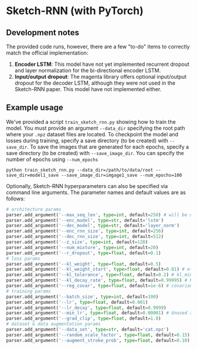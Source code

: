 # Sketch-RNN (with PyTorch)


## Development notes
The provided code runs, however, there are a few "to-do" items to correctly match the official implementation:

1. __Encoder LSTM__: This model have not yet implemented recurrent dropout and layer normalization for the bi-directional encoder LSTM.
2. __Input/output dropout__: The magenta library offers optional input/output dropout for the decoder LSTM, although they were not used in the Sketch-RNN paper. This model have not implemented either.

## Example usage

We've provided a script `train_sketch_rnn.py` showing how to train the model. 
You must provide an argument `--data_dir` specifying the root path where your `.npz` dataset files are located. 
To checkpoint the model and losses during training, specify a save directory (to be created) with `--save_dir`.
To save the images that are generated for each epochs, specify a save directory (to be created) with `--save_image_dir`.
You can specify the number of epochs using `--num_epochs`

```
python train_sketch_rnn.py --data_dir=/path/to/data/root --save_dir=model1_save --save_image_dir=imgage1_save --num_epochs=100
```

Optionally, Sketch-RNN hyperparameters can also be specified via command line arguments. 
The parameter names and default values are as follows:

```python
# architecture params
parser.add_argument('--max_seq_len', type=int, default=250) # will be updated based on dataset
parser.add_argument('--enc_model', type=str, default='lstm')
parser.add_argument('--dec_model', type=str, default='layer_norm')
parser.add_argument('--enc_rnn_size', type=int, default=256)
parser.add_argument('--dec_rnn_size', type=int, default=512)
parser.add_argument('--z_size', type=int, default=128)
parser.add_argument('--num_mixture', type=int, default=20)
parser.add_argument('--r_dropout', type=float, default=0.1)
# loss params
parser.add_argument('--kl_weight', type=float, default=0.5)
parser.add_argument('--kl_weight_start', type=float, default=0.01) # eta_min
parser.add_argument('--kl_tolerance', type=float, default=0.2) # kl_min
parser.add_argument('--kl_decay_rate', type=float, default=0.99995) # R
parser.add_argument('--reg_covar', type=float, default=1e-6) # covariance shrinkage
# training params
parser.add_argument('--batch_size', type=int, default=100)
parser.add_argument('--lr', type=float, default=0.001)
parser.add_argument('--lr_decay', type=float, default=0.9999)
parser.add_argument('--min_lr', type=float, default=0.00001) # Unused at the moment
parser.add_argument('--grad_clip', type=float, default=1.0)
# dataset & data augmentation params
parser.add_argument('--data_set', type=str, default='cat.npz')
parser.add_argument('--random_scale_factor', type=float, default=0.15)
parser.add_argument('--augment_stroke_prob', type=float, default=0.10)
```

